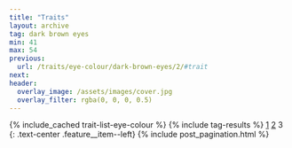```yaml
---
title: "Traits"
layout: archive
tag: dark brown eyes
min: 41
max: 54
previous:
  url: /traits/eye-colour/dark-brown-eyes/2/#trait
next:
header:
  overlay_image: /assets/images/cover.jpg
  overlay_filter: rgba(0, 0, 0, 0.5)
---
```

{% include_cached trait-list-eye-colour %}
{% include tag-results %}
[1](/traits/eye-colour/dark-brown-eyes/1/#trait) [2](/traits/eye-colour/dark-brown-eyes/2/#trait) 3 
{: .text-center .feature__item--left}
{% include post_pagination.html %}
